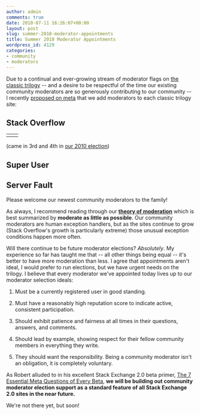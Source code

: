 ```yaml
---
author: admin
comments: true
date: 2010-07-11 16:26:07+00:00
layout: post
slug: summer-2010-moderator-appointments
title: Summer 2010 Moderator Appointments
wordpress_id: 4129
categories:
- community
- moderators
---
```



Due to a continual and ever-growing stream of moderator flags on [the classic trilogy](http://blog.stackoverflow.com/2009/05/the-stack-overflow-trilogy/) -- and a desire to be respectful of the time our existing community moderators are so generously contributing to our community -- I recently [proposed on meta](http://meta.stackoverflow.com/questions/56396/summer-2010-moderator-appointments) that we add moderators to each classic trilogy site:






## Stack Overflow



<table cellpadding="2" width="450" cellspacing="2" >
<tr >

<td >
             
             

</td>

<td >
             
             

</td>
</tr>
</table>

(came in 3rd and 4th in [our 2010 election](http://blog.stackoverflow.com/2010/02/stack-overflow-2010-moderator-election-results/))



## Super User



             
             



## Server Fault



             
             




Please welcome our newest community moderators to the family!



As always, I recommend reading through our **[theory of moderation](http://blog.stackoverflow.com/2009/05/a-theory-of-moderation/)** which is best summarized by **moderate as little as possible**. Our community moderators are human exception handlers, but as the sites continue to grow (Stack Overflow's growth is particularly extreme) those unusual exception conditions happen more often. 



Will there continue to be future moderator elections? _Absolutely_. My experience so far has taught me that -- all other things being equal -- it's better to have more moderation than less. I agree that appointments aren't ideal, I would prefer to run elections, but we have urgent needs on the trilogy. I believe that every moderator we've appointed today lives up to our moderator selection ideals:







  1. Must be a currently registered user in good standing.

  2. Must have a reasonably high reputation score to indicate active, consistent participation.

  3. Should exhibit patience and fairness at all times in their questions, answers, and comments.

  4. Should lead by example, showing respect for their fellow community members in everything they write.

  5. They should want the responsibility. Being a community moderator isn't an obligation, it is completely voluntary.




As Robert alluded to in his excellent Stack Exchange 2.0 beta primer, [The 7 Essential Meta Questions of Every Beta](http://blog.stackoverflow.com/2010/07/the-7-essential-meta-questions-of-every-beta/), **we will be building out community moderator election support as a standard feature of all Stack Exchange 2.0 sites in the near future.**



We're not there yet, but soon!

